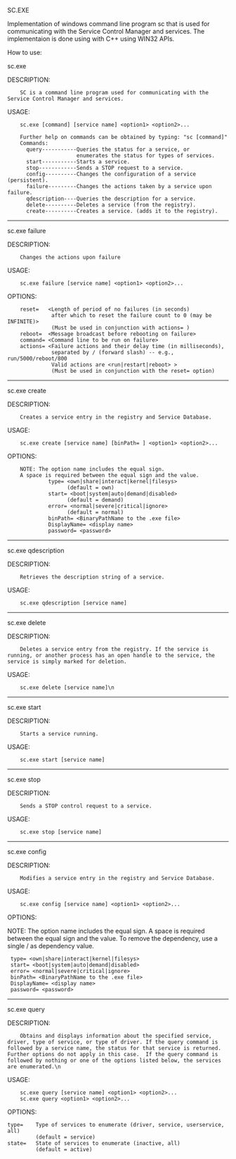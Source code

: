 SC.EXE

Implementation of windows command line program sc that is used for communicating with the Service Control Manager and services. The implementaion is done using with C++ using WIN32 APIs.

How to use:


sc.exe

DESCRIPTION:

        SC is a command line program used for communicating with the Service Control Manager and services.
USAGE:

        sc.exe [command] [service name] <option1> <option2>...

        Further help on commands can be obtained by typing: "sc [command]" 
        Commands:
          query-----------Queries the status for a service, or
                          enumerates the status for types of services.
          start-----------Starts a service.
          stop------------Sends a STOP request to a service.
          config----------Changes the configuration of a service (persistent).
          failure---------Changes the actions taken by a service upon failure.
          qdescription----Queries the description for a service.
          delete----------Deletes a service (from the registry).
          create----------Creates a service. (adds it to the registry).
          
--------------------

sc.exe failure

DESCRIPTION:

        Changes the actions upon failure
        
USAGE:

        sc.exe failure [service name] <option1> <option2>...

OPTIONS:

        reset=   <Length of period of no failures (in seconds)
                  after which to reset the failure count to 0 (may be INFINITE)>
                  (Must be used in conjunction with actions= )
        reboot=  <Message broadcast before rebooting on failure>
        command= <Command line to be run on failure>
        actions= <Failure actions and their delay time (in milliseconds),
                  separated by / (forward slash) -- e.g., run/5000/reboot/800
                  Valid actions are <run|restart|reboot> >
                  (Must be used in conjunction with the reset= option)

--------------------
sc.exe create

DESCRIPTION:

        Creates a service entry in the registry and Service Database.
USAGE:

        sc.exe create [service name] [binPath= ] <option1> <option2>...

OPTIONS:

        NOTE: The option name includes the equal sign.
        A space is required between the equal sign and the value.
                 type= <own|share|interact|kernel|filesys>
                       (default = own)
                 start= <boot|system|auto|demand|disabled>
                       (default = demand)
                 error= <normal|severe|critical|ignore>
                       (default = normal)
                 binPath= <BinaryPathName to the .exe file>
                 DisplayName= <display name>
                 password= <password>

--------------

sc.exe qdescription

DESCRIPTION:

        Retrieves the description string of a service.
USAGE:

        sc.exe qdescription [service name] 


-----------------

sc.exe delete

DESCRIPTION:

        Deletes a service entry from the registry. If the service is running, or another process has an open handle to the service, the service is simply marked for deletion.
        
USAGE:

        sc.exe delete [service name]\n


----------------

sc.exe start

DESCRIPTION:

        Starts a service running.
        
USAGE:

        sc.exe start [service name] 

-----------------

sc.exe stop

DESCRIPTION:

        Sends a STOP control request to a service.
        
USAGE:

        sc.exe stop [service name] 

-------------------

sc.exe config

DESCRIPTION:

        Modifies a service entry in the registry and Service Database.
USAGE:

        sc.exe config [service name] <option1> <option2>...

OPTIONS:


NOTE: The option name includes the equal sign.
      A space is required between the equal sign and the value. To remove the dependency, use a single / as dependency value.
 
     type= <own|share|interact|kernel|filesys>
     start= <boot|system|auto|demand|disabled>
     error= <normal|severe|critical|ignore>
     binPath= <BinaryPathName to the .exe file>
     DisplayName= <display name>
     password= <password>

-------------

sc.exe query

DESCRIPTION:


        Obtains and displays information about the specified service, driver, type of service, or type of driver. If the query command is followed by a service name, the status for that service is returned.  Further options do not apply in this case.  If the query command is followed by nothing or one of the options listed below, the services are enumerated.\n
USAGE:

        sc.exe query [service name] <option1> <option2>...
        sc.exe query <option1> <option2>...

OPTIONS:


    type=    Type of services to enumerate (driver, service, userservice, all)
             (default = service)
    state=   State of services to enumerate (inactive, all)
             (default = active)

